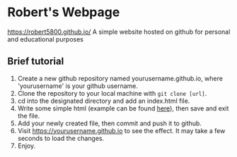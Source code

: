 # Robert's Webpage
https://robert5800.github.io/
A simple website hosted on github for personal and educational purposes

## Brief tutorial
1. Create a new github repository named yourusername.github.io, where 'yourusername' is your github username.
2. Clone the repository to your local machine with `git clone [url]`.
3. cd into the designated directory and add an index.html file.
4. Write some simple html (example can be found [here](template.html)), then save and exit the file.
5. Add your newly created file, then commit and push it to github.
6. Visit https://yourusername.github.io to see the effect. It may take a few seconds to load the changes.
7. Enjoy.
